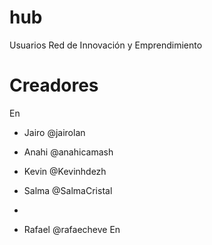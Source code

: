 # hub
Usuarios Red de Innovación y Emprendimiento

# Creadores
En
- Jairo @jairolan
- Anahi @anahicamash
- Kevin @Kevinhdezh  
- Salma  @SalmaCristal
-

- Rafael @rafaecheve
En
